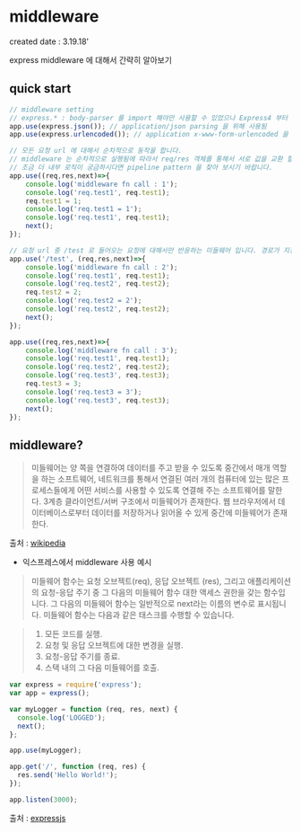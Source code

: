 # middleware

created date : 3.19.18'

express middleware 에 대해서 간략히 알아보기

## quick start
```javascript
// middleware setting
// express.* : body-parser 를 import 해야만 사용할 수 있었으나 Express4 부터 내장 메서드로 등록됨
app.use(express.json()); // application/json parsing 을 위해 사용됨
app.use(express.urlencoded()); // application x-www-form-urlencoded 을 위해 사용됨

// 모든 요청 url 에 대해서 순차적으로 동작을 합니다.
// middleware 는 순차적으로 실행됨에 따라서 req/res 객체를 통해서 서로 값을 교환 할 수 있습니다
// 조금 더 내부 로직이 궁금하시다면 pipeline pattern 을 찾아 보시기 바랍니다.
app.use((req,res,next)=>{
	console.log('middleware fn call : 1');
	console.log('req.test1', req.test1);
	req.test1 = 1;
	console.log('req.test1 = 1');
	console.log('req.test1', req.test1);
	next();
});

// 요청 url 중 /test 로 들어오는 요청에 대해서만 반응하는 미들웨어 입니다. 경로가 지정이 안된 미들웨어는 모든 요청에 대해서 반응 합니다.
app.use('/test', (req,res,next)=>{
	console.log('middleware fn call : 2');
	console.log('req.test1', req.test1);
	console.log('req.test2', req.test2);
	req.test2 = 2;
	console.log('req.test2 = 2');
	console.log('req.test2', req.test2);
	next();
});

app.use((req,res,next)=>{
	console.log('middleware fn call : 3');
	console.log('req.test1', req.test1);
	console.log('req.test2', req.test2);
	console.log('req.test3', req.test3);
	req.test3 = 3;
	console.log('req.test3 = 3');
	console.log('req.test3', req.test3);
	next();
});
```

## middleware?
>미들웨어는 양 쪽을 연결하여 데이터를 주고 받을 수 있도록 중간에서 매개 역할을 하는 소프트웨어, 네트워크를 통해서 연결된 여러 개의 컴퓨터에 있는 많은 프로세스들에게 어떤 서비스를 사용할 수 있도록 연결해 주는 소프트웨어를 말한다. 3계층 클라이언트/서버 구조에서 미들웨어가 존재한다. 
>웹 브라우저에서 데이터베이스로부터 데이터를 저장하거나 읽어올 수 있게 중간에 미들웨어가 존재한다.

출처 : [wikipedia](https://ko.wikipedia.org/wiki/%EB%AF%B8%EB%93%A4%EC%9B%A8%EC%96%B4)

* 익스프레스에서 middleware 사용 예시
>미들웨어 함수는 요청 오브젝트(req), 응답 오브젝트 (res), 그리고 애플리케이션의 요청-응답 주기 중 그 다음의 미들웨어 함수 대한 액세스 권한을 갖는 함수입니다. 그 다음의 미들웨어 함수는 일반적으로 next라는 이름의 변수로 표시됩니다.
> 미들웨어 함수는 다음과 같은 태스크를 수행할 수 있습니다.
 
> 1. 모든 코드를 실행.
> 2. 요청 및 응답 오브젝트에 대한 변경을 실행.
> 3. 요청-응답 주기를 종료.
> 4. 스택 내의 그 다음 미들웨어를 호출.

```javascript
var express = require('express');
var app = express();

var myLogger = function (req, res, next) {
  console.log('LOGGED');
  next();
};

app.use(myLogger);

app.get('/', function (req, res) {
  res.send('Hello World!');
});

app.listen(3000);
```
출처 : [expressjs](http://expressjs.com/ko/guide/writing-middleware.html)